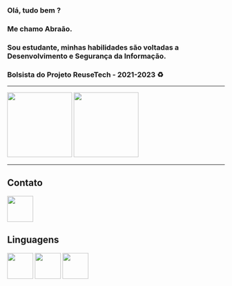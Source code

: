 ### Olá, tudo bem ?
### Me chamo Abraão.
### Sou estudante, minhas habilidades são voltadas a Desenvolvimento e Segurança da Informação.
### Bolsista do Projeto ReuseTech - 2021-2023 ♻️

----

<div> 
   <img height="150m" src="https://github-readme-stats.vercel.app/api?username=abraaoteixeira&show_icons=true&theme=tokyonight"/>
  
  <img height="150m" src="https://github-readme-stats.vercel.app/api?usernameabraaoteixeira&layout=compact"/>
 <div>
 
----
   
## Contato

<a href="https://www.linkedin.com/in/abraaoteixeira/">
  <img src="https://cdn.jsdelivr.net/gh/devicons/devicon/icons/linkedin/linkedin-original.svg" align="center" heigth="50" width="60">
</a>
   
## Linguagens
   
<div>
  
<img src="https://cdn.jsdelivr.net/gh/devicons/devicon/icons/python/python-original.svg" align="center" heigth="50" width="60">
<img src="https://cdn.jsdelivr.net/gh/devicons/devicon/icons/bash/bash-original.svg" align="center" heigth="50" width="60">
<img src="https://cdn.jsdelivr.net/gh/devicons/devicon/icons/javascript/javascript-original.svg" align="center" heigth="50" width="60">

